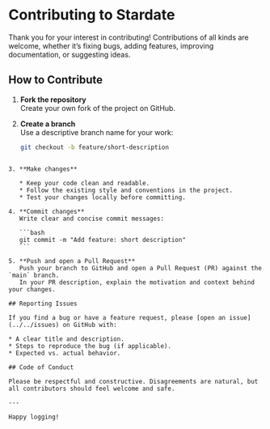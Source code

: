 # Contributing to Stardate

Thank you for your interest in contributing! Contributions of all kinds are welcome, whether it’s fixing bugs, adding features, improving documentation, or suggesting ideas.

## How to Contribute

1. **Fork the repository**  
   Create your own fork of the project on GitHub.

2. **Create a branch**  
   Use a descriptive branch name for your work:  
   ```bash
   git checkout -b feature/short-description
````

3. **Make changes**

   * Keep your code clean and readable.
   * Follow the existing style and conventions in the project.
   * Test your changes locally before committing.

4. **Commit changes**
   Write clear and concise commit messages:

   ```bash
   git commit -m "Add feature: short description"
   ```

5. **Push and open a Pull Request**
   Push your branch to GitHub and open a Pull Request (PR) against the `main` branch.
   In your PR description, explain the motivation and context behind your changes.

## Reporting Issues

If you find a bug or have a feature request, please [open an issue](../../issues) on GitHub with:

* A clear title and description.
* Steps to reproduce the bug (if applicable).
* Expected vs. actual behavior.

## Code of Conduct

Please be respectful and constructive. Disagreements are natural, but all contributors should feel welcome and safe.

---

Happy logging!
